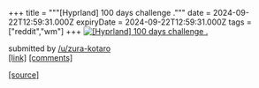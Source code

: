 +++
title = """[Hyprland] 100 days challenge ."""
date = 2024-09-22T12:59:31.000Z
expiryDate = 2024-09-22T12:59:31.000Z
tags = ["reddit","wm"]
+++
[![[Hyprland] 100 days challenge . ](https://preview.redd.it/yglb97j2zcqd1.png?width=640&crop=smart&auto=webp&s=da583f91172db36314c699583ef26a34e1fac2ed "[Hyprland] 100 days challenge . ")](https://www.reddit.com/r/unixporn/comments/1fmsp16/hyprland_100_days_challenge/)

submitted by [/u/zura-kotaro](https://www.reddit.com/user/zura-kotaro)  
[\[link\]](https://i.redd.it/yglb97j2zcqd1.png) [\[comments\]](https://www.reddit.com/r/unixporn/comments/1fmsp16/hyprland_100_days_challenge/)

[[source]](https://www.reddit.com/r/unixporn/comments/1fmsp16/hyprland_100_days_challenge/)
